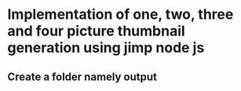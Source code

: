 # Implementation of one, two, three and four picture thumbnail generation using jimp node js
## Create a folder namely output
